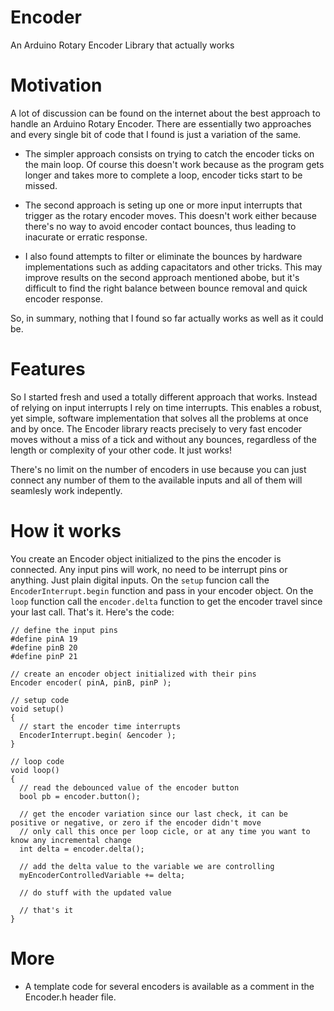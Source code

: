 # Encoder

An Arduino Rotary Encoder Library that actually works

# Motivation

A lot of discussion can be found on the internet about the best approach to handle an Arduino Rotary Encoder. There are essentially two approaches and every single bit of code that I found is just a variation of the same.

- The simpler approach consists on trying to catch the encoder ticks on the main loop. Of course this doesn't work because as the program gets longer and takes more to complete a loop, encoder ticks start to be missed.

- The second approach is seting up one or more input interrupts that trigger as the rotary encoder moves. This doesn't work either because there's no way to avoid encoder contact bounces, thus leading to inacurate or erratic response.

- I also found attempts to filter or eliminate the bounces by hardware implementations such as adding capacitators and other tricks. This may improve results on the second approach mentioned abobe, but it's difficult to find the right balance between bounce removal and quick encoder response.

So, in summary, nothing that I found so far actually works as well as it could be.

# Features

So I started fresh and used a totally different approach that works. Instead of relying on input interrupts I rely on time interrupts. This enables a robust, yet simple, software implementation that solves all the problems at once and by once. The Encoder library reacts precisely to very fast encoder moves without a miss of a tick and without any bounces, regardless of the length or complexity of your other code. It just works! 

There's no limit on the number of encoders in use because you can just connect any number of them to the available inputs and all of them will seamlesly work indepently.

# How it works

You create an Encoder object initialized to the pins the encoder is connected. Any input pins will work, no need to be interrupt pins or anything. Just plain digital inputs. On the `setup` funcion call the `EncoderInterrupt.begin` function and pass in your encoder object. On the `loop` function call the `encoder.delta` function to get the encoder travel since your last call. That's it. Here's the code:

```
// define the input pins
#define pinA 19
#define pinB 20
#define pinP 21

// create an encoder object initialized with their pins
Encoder encoder( pinA, pinB, pinP );

// setup code
void setup() 
{
  // start the encoder time interrupts
  EncoderInterrupt.begin( &encoder );
}

// loop code
void loop()
{
  // read the debounced value of the encoder button
  bool pb = encoder.button();

  // get the encoder variation since our last check, it can be positive or negative, or zero if the encoder didn't move
  // only call this once per loop cicle, or at any time you want to know any incremental change
  int delta = encoder.delta();

  // add the delta value to the variable we are controlling
  myEncoderControlledVariable += delta;

  // do stuff with the updated value

  // that's it
}
```

# More

- A template code for several encoders is available as a comment in the Encoder.h header file.

